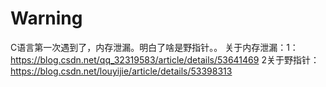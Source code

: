 # Warning
C语言第一次遇到了，内存泄漏。明白了啥是野指针。。
关于内存泄漏：1：https://blog.csdn.net/qq_32319583/article/details/53641469
2关于野指针：https://blog.csdn.net/louyijie/article/details/53398313
